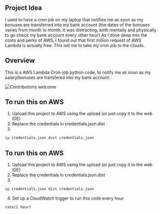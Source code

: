 ## Project Idea
I used to have a cron job on my laptop that notifies me as soon as my bonuses are transferred into my bank account (the dates of the bonuses varies from month to month. It was distracting, both mentally and physically to go check my bank account every other hour) As I dove deep into the costs and perks of AWS, I found out that first million request of AWS Lambda is actually free. This led me to take my cron job to the clouds.

## Overview
This is a AWS Lambda Cron-job python code, to notify me as soon as my salary/bonuses are transfered into my bank account.

![Contributions welcome](https://img.shields.io/badge/contributions-welcome-orange.svg)

## To run this on AWS
1) Upload this project to AWS using the upload (or just copy it to the web IDE)
2) Replace the credentials in credentials.json.dist
3)
```bash
cp credentials.json dist credentials.json
```


## To run this on AWS
1) Upload this project to AWS using the upload (or just copy it to the web IDE)
2) Replace the credentials in credentials.json.dist
3)
```bash
cp credentials.json dist credentials.json
```
4) Set up a CloudWatch trigger to run this code every hour 
```bash
rate(1 hour)
```